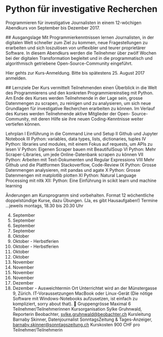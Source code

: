 # Python für investigative Recherchen

Programmieren für investigative Journalisten in einem 12-wöchigen Abendkurs von
September bis Dezember 2017.

## Ausgangslage
Mit Programmierkenntnissen lernen Journalisten, in der digitalen Welt schneller
zum Ziel zu kommen, neue Fragestellungen zu erarbeiten und sich loszulösen von
unflexibler und teurer proprietärer Software. In diesem Abendkurs werden die
Teilnehmer über zwölf Wochen bei der digitalen Transformation begleitet und in
die programmatisch und algorithmisch getriebene Open-Source-Community
eingeführt.

Hier gehts zur Kurs-Anmeldung. Bitte bis spätestens 25. August 2017 anmelden.

## Lernziele
Der Kurs vermittelt Teilnehmenden einen Überblick in die Welt des Programmierens
und den konkreten Programmiereinstieg mit Python. Am Ende des Kurses werden
Teilnehmende in der Lage sein, grosse Datenmengen zu scrapen, zu reinigen und zu
analysieren, um sich neue Grundlagen für investigative Recherchen erarbeiten zu
können. Im Verlauf des Kurses werden Teilnehmende aktive Mitglieder der Open-
Source-Community, mit deren Hilfe sie ihre neuen Coding-Kenntnisse weiter
vertiefen können.



Lehrplan
I Einführung in die Command Line und Setup
II Github und Jupyter Notebook
III Python: variables, data types, lists, dictionaries, tuples
IV Python: libraries und modules, mit einem Fokus auf requests, um APIs zu lesen
V Python: Eigenen Scraper bauen mit BeautifulSoup
VI Python: Mehr Scraper-Libraries, um jede Online-Datenbank scrapen zu können
VII Python: Arbeiten mit Text-Dokumenten und Regular Expressions
VIII Mehr Github und die Plattformen Stackoverflow, Code-Review
IX Python: Grosse Datenmengen analysieren, mit pandas und agate
X Python: Grosse Datenmengen mit matplotlib plotten
XI Python: Natural Language Processing mit nltk
XII: Python: Eine Einführung in scikit learn und machine learning

Änderungen am Kursprogramm sind vorbehalten.
Format
12 wöchentliche doppelstündige Kurse, dazu Übungen. (Ja, es gibt Hausaufgaben!)
Termine
...jeweils montags, 18.30 bis 20.30 Uhr

4. September
11. September
18. September
25. September
1. Oktober
9. Oktober - Herbstferien
16. Oktober - Herbstferien
23. Oktober
30. Oktober
6. November
13. November
20. November
27. November
4. Dezember
11. Dezember - Ausweichtermin
Ort
Unterrichtet wird an der Münstergasse 9, Zürich.
IT-Voraussetzungen
MacBook oder Linux-Gerät (Die nötige Software mit Windows-Notebooks aufzusetzen, ist einfach zu kompliziert, sorry about that).

Gruppengrösse
Maximal 6 Teilnehmer/Teilnehmerinnen
Kursorganisation
Sylke Gruhnwald, Reporterin Beobachter, sylke.gruhnwald@beobachter.ch
Kursleitung
Barnaby Skinner, Datenjournalist SonntagsZeitung & Tages-Anzeiger, barnaby.skinner@sonntagszeitung.ch
Kurskosten
900 CHF pro Teilnehmer/Teilnehmerin
